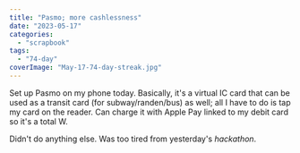 ```yaml
---
title: "Pasmo; more cashlessness"
date: "2023-05-17"
categories: 
  - "scrapbook"
tags: 
  - "74-day"
coverImage: "May-17-74-day-streak.jpg"
---
```

<!--more-->

Set up Pasmo on my phone today. Basically, it's a virtual IC card that can be used as a transit card (for subway/randen/bus) as well; all I have to do is tap my card on the reader. Can charge it with Apple Pay linked to my debit card so it's a total W.

Didn't do anything else. Was too tired from yesterday's _hackathon_.
